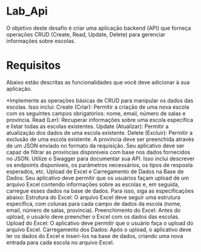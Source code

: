 # Lab_Api
O objetivo deste desafio é criar uma aplicação backend (API) que forneça operações CRUD (Create, Read, Update, Delete) para gerenciar informações sobre escolas.

# Requisitos
Abaixo estão descritas as funcionalidades que você deve adicionar à sua aplicação.

*Implemente as operações básicas de CRUD para manipular os dados das escolas. Isso inclui:
Create (Criar): Permitir a criação de uma nova escola com os seguintes campos obrigatórios: nome, email, número de salas e província.
Read (Ler): Recuperar informações sobre uma escola específica e listar todas as escolas existentes.
Update (Atualizar): Permitir a atualização dos dados de uma escola existente.
Delete (Excluir): Permitir a exclusão de uma escola existente.
A província deve ser preenchida através de um JSON enviado no formato da requisição. Seu aplicativo deve ser capaz de filtrar as províncias disponíveis com base nos dados fornecidos no JSON.
Utilize o Swagger para documentar sua API. Isso inclui descrever os endpoints disponíveis, os parâmetros necessários, os tipos de resposta esperados, etc.
Upload de Excel e Carregamento de Dados na Base de Dados: Seu aplicativo deve permitir que os usuários façam upload de um arquivo Excel contendo informações sobre as escolas e, em seguida, carregue esses dados na base de dados. Para isso, siga as especificações abaixo:
Estrutura do Excel: O arquivo Excel deve seguir uma estrutura específica, com colunas para cada campo de dados da escola (nome, email, número de salas, província).
Preenchimento do Excel: Antes do upload, o usuário deve preencher o Excel com os dados das escolas.
Upload do Excel: O aplicativo deve permitir que o usuário faça o upload do arquivo Excel.
Carregamento dos Dados: Após o upload, o aplicativo deve ler os dados do Excel e inseri-los na base de dados, criando uma nova entrada para cada escola no arquivo Excel.
